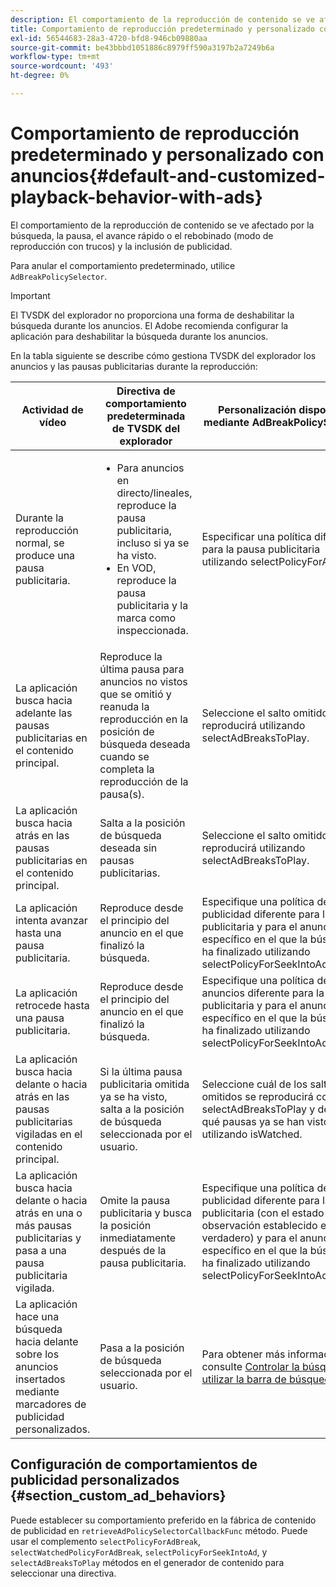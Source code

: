 ```yaml
---
description: El comportamiento de la reproducción de contenido se ve afectado por la búsqueda, la pausa, el avance rápido o el rebobinado (modo de reproducción con trucos) y la inclusión de publicidad.
title: Comportamiento de reproducción predeterminado y personalizado con anuncios
exl-id: 56544683-28a3-4720-bfd8-946cb09880aa
source-git-commit: be43bbbd1051886c8979ff590a3197b2a7249b6a
workflow-type: tm+mt
source-wordcount: '493'
ht-degree: 0%

---
```


# Comportamiento de reproducción predeterminado y personalizado con anuncios{#default-and-customized-playback-behavior-with-ads}

El comportamiento de la reproducción de contenido se ve afectado por la búsqueda, la pausa, el avance rápido o el rebobinado (modo de reproducción con trucos) y la inclusión de publicidad.

Para anular el comportamiento predeterminado, utilice `AdBreakPolicySelector`.

>[!IMPORTANT]
>
>El TVSDK del explorador no proporciona una forma de deshabilitar la búsqueda durante los anuncios. El Adobe recomienda configurar la aplicación para deshabilitar la búsqueda durante los anuncios.

En la tabla siguiente se describe cómo gestiona TVSDK del explorador los anuncios y las pausas publicitarias durante la reproducción:

<table id="table_466538B1C2A646B89EB4F9AA111203BE"> 
 <thead> 
  <tr> 
   <th colname="col1" class="entry"> Actividad de vídeo </th> 
   <th colname="col2" class="entry"> Directiva de comportamiento predeterminada de TVSDK del explorador </th> 
   <th colname="col3" class="entry">Personalización disponible mediante <span class="codeph"> AdBreakPolicySelector </span> </th> 
  </tr>
 </thead>
 <tbody> 
  <tr> 
   <td colname="col1"> Durante la reproducción normal, se produce una pausa publicitaria. </td> 
   <td colname="col2"> 
    <ul id="ul_10D2638676EA4ADDA718E61BD4FDC1D2"> 
     <li id="li_D5CC30F063934C738971E2E8AF00C137"> Para anuncios en directo/lineales, reproduce la pausa publicitaria, incluso si ya se ha visto. </li> 
     <li id="li_D962C0938DA74186AE99D117E5A74E38">En VOD, reproduce la pausa publicitaria y la marca como inspeccionada. </li> 
    </ul> </td> 
   <td colname="col3">Especificar una política diferente para la pausa publicitaria utilizando <span class="codeph"> selectPolicyForAdBreak</span>. </td> 
  </tr> 
  <tr> 
   <td colname="col1"> La aplicación busca hacia adelante las pausas publicitarias en el contenido principal. </td> 
   <td colname="col2"> Reproduce la última pausa para anuncios no vistos que se omitió y reanuda la reproducción en la posición de búsqueda deseada cuando se completa la reproducción de la pausa(s). </td> 
   <td colname="col3">Seleccione el salto omitido que se reproducirá utilizando <span class="codeph"> selectAdBreaksToPlay</span>. </td> 
  </tr> 
  <tr> 
   <td colname="col1"> La aplicación busca hacia atrás en las pausas publicitarias en el contenido principal. </td> 
   <td colname="col2"> Salta a la posición de búsqueda deseada sin pausas publicitarias. </td> 
   <td colname="col3">Seleccione el salto omitido que se reproducirá utilizando <span class="codeph"> selectAdBreaksToPlay</span>.                      </td> 
  </tr> 
  <tr> 
   <td colname="col1"> La aplicación intenta avanzar hasta una pausa publicitaria. </td> 
   <td colname="col2"> Reproduce desde el principio del anuncio en el que finalizó la búsqueda. </td> 
   <td colname="col3">Especifique una política de publicidad diferente para la pausa publicitaria y para el anuncio específico en el que la búsqueda ha finalizado utilizando <span class="codeph"> selectPolicyForSeekIntoAd</span>. </td> 
  </tr> 
  <tr> 
   <td colname="col1"> La aplicación retrocede hasta una pausa publicitaria. </td> 
   <td colname="col2"> Reproduce desde el principio del anuncio en el que finalizó la búsqueda. </td> 
   <td colname="col3">Especifique una política de anuncios diferente para la pausa publicitaria y para el anuncio específico en el que la búsqueda ha finalizado utilizando <span class="codeph"> selectPolicyForSeekIntoAd</span>. </td> 
  </tr> 
  <tr> 
   <td colname="col1"> La aplicación busca hacia delante o hacia atrás en las pausas publicitarias vigiladas en el contenido principal. </td> 
   <td colname="col2"> Si la última pausa publicitaria omitida ya se ha visto, salta a la posición de búsqueda seleccionada por el usuario. </td> 
   <td colname="col3">Seleccione cuál de los saltos omitidos se reproducirá con <span class="codeph"> selectAdBreaksToPlay</span> y determine qué pausas ya se han visto utilizando <span class="codeph"> isWatched</span>. </td> 
  </tr> 
  <tr> 
   <td colname="col1"> La aplicación busca hacia delante o hacia atrás en una o más pausas publicitarias y pasa a una pausa publicitaria vigilada. </td> 
   <td colname="col2"> Omite la pausa publicitaria y busca la posición inmediatamente después de la pausa publicitaria. </td> 
   <td colname="col3">Especifique una política de publicidad diferente para la pausa publicitaria (con el estado de observación establecido en verdadero) y para el anuncio específico en el que la búsqueda ha finalizado utilizando <span class="codeph"> selectPolicyForSeekIntoAd</span>. </td> 
  </tr> 
  <tr> 
   <td colname="col1"> La aplicación hace una búsqueda hacia delante sobre los anuncios insertados mediante marcadores de publicidad personalizados. </td> 
   <td colname="col2"> Pasa a la posición de búsqueda seleccionada por el usuario. </td> 
   <td colname="col3">Para obtener más información, consulte <a href="../../browser-tvsdk-2.4/content-playback-options-browser-tvsdk/ui-configure/t-psdk-browser-tvsdk-2.4-ui-seek-scrub-bar-display.md" format="dita" scope="local"> Controlar la búsqueda al utilizar la barra de búsqueda</a> </td> 
  </tr> 
 </tbody> 
</table>

## Configuración de comportamientos de publicidad personalizados {#section_custom_ad_behaviors}

Puede establecer su comportamiento preferido en la fábrica de contenido de publicidad en `retrieveAdPolicySelectorCallbackFunc` método. Puede usar el complemento `selectPolicyForAdBreak`, `selectWatchedPolicyForAdBreak`, `selectPolicyForSeekIntoAd`, y `selectAdBreaksToPlay` métodos en el generador de contenido para seleccionar una directiva.
